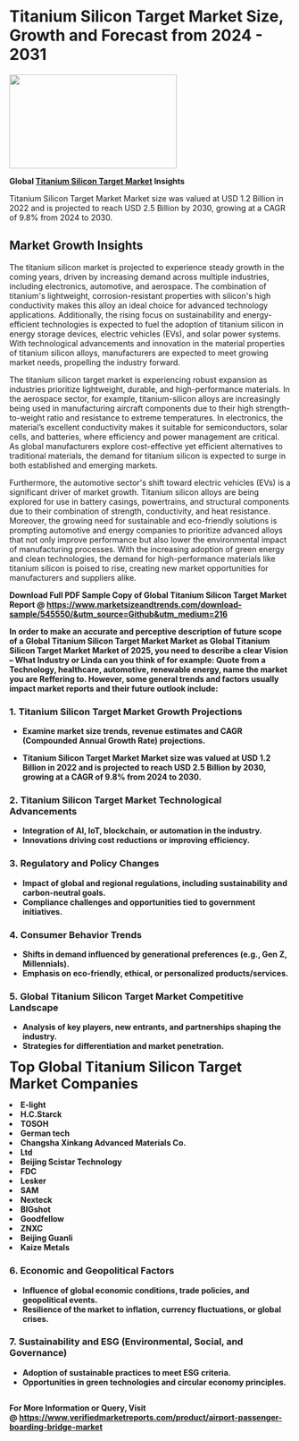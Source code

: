 <H1>Titanium Silicon Target Market Size, Growth and Forecast from 2024 - 2031</H1><img class="aligncenter size-medium wp-image-584254" src="https://thirdeyenews.in/wp-content/uploads/2024/09/Global-Market-Research-300x168.jpeg" alt="" width="300" height="168" /><p><strong>Global&nbsp;<a href="https://www.marketsizeandtrends.com/download-sample/545550/&amp;utm_source=Github&utm_medium=216">Titanium Silicon Target Market</a> Insights</strong></p><p>Titanium Silicon Target Market Market size was valued at USD 1.2 Billion in 2022 and is projected to reach USD 2.5 Billion by 2030, growing at a CAGR of 9.8% from 2024 to 2030.</p><p><h2>Market Growth Insights</h2> <p>The titanium silicon market is projected to experience steady growth in the coming years, driven by increasing demand across multiple industries, including electronics, automotive, and aerospace. The combination of titanium's lightweight, corrosion-resistant properties with silicon's high conductivity makes this alloy an ideal choice for advanced technology applications. Additionally, the rising focus on sustainability and energy-efficient technologies is expected to fuel the adoption of titanium silicon in energy storage devices, electric vehicles (EVs), and solar power systems. With technological advancements and innovation in the material properties of titanium silicon alloys, manufacturers are expected to meet growing market needs, propelling the industry forward.</p> <p><strong></strong></p> <p>The titanium silicon target market is experiencing robust expansion as industries prioritize lightweight, durable, and high-performance materials. In the aerospace sector, for example, titanium-silicon alloys are increasingly being used in manufacturing aircraft components due to their high strength-to-weight ratio and resistance to extreme temperatures. In electronics, the material’s excellent conductivity makes it suitable for semiconductors, solar cells, and batteries, where efficiency and power management are critical. As global manufacturers explore cost-effective yet efficient alternatives to traditional materials, the demand for titanium silicon is expected to surge in both established and emerging markets.</p> <p>Furthermore, the automotive sector's shift toward electric vehicles (EVs) is a significant driver of market growth. Titanium silicon alloys are being explored for use in battery casings, powertrains, and structural components due to their combination of strength, conductivity, and heat resistance. Moreover, the growing need for sustainable and eco-friendly solutions is prompting automotive and energy companies to prioritize advanced alloys that not only improve performance but also lower the environmental impact of manufacturing processes. With the increasing adoption of green energy and clean technologies, the demand for high-performance materials like titanium silicon is poised to rise, creating new market opportunities for manufacturers and suppliers alike.</p> <p><strong></p><p><span class=""><strong>Download Full PDF Sample Copy of Global Titanium Silicon Target Market Report</strong> @ <a href="https://www.marketsizeandtrends.com/download-sample/545550/&amp;utm_source=Github&utm_medium=216" target="_blank">https://www.marketsizeandtrends.com/download-sample/545550/&amp;utm_source=Github&utm_medium=216</a></span></p><p>In order to make an accurate and perceptive description of future scope of a Global&nbsp;Titanium Silicon Target Market Market as Global&nbsp;Titanium Silicon Target Market Market of 2025, you need to describe a clear Vision &ndash; What Industry or Linda can you think of for example: Quote from a Technology, healthcare, automotive, renewable energy, name the market you are Reffering to. However, some general trends and factors usually impact market reports and their future outlook include:</p><h3>1.&nbsp;<strong>Titanium Silicon Target Market Growth Projections</strong></h3><ul><li>Examine market size trends, revenue estimates and CAGR (Compounded Annual Growth Rate) projections.</li><li><p>Titanium Silicon Target Market Market size was valued at USD 1.2 Billion in 2022 and is projected to reach USD 2.5 Billion by 2030, growing at a CAGR of 9.8% from 2024 to 2030.</p></li></ul><h3>2.&nbsp;<strong>Titanium Silicon Target Market Technological Advancements</strong></h3><ul><li>Integration of AI, IoT, blockchain, or automation in the industry.</li><li>Innovations driving cost reductions or improving efficiency.</li></ul><h3>3.&nbsp;<strong>Regulatory and Policy Changes</strong></h3><ul><li>Impact of global and regional regulations, including sustainability and carbon-neutral goals.</li><li>Compliance challenges and opportunities tied to government initiatives.</li></ul><h3>4.&nbsp;<strong>Consumer Behavior Trends</strong></h3><ul><li>Shifts in demand influenced by generational preferences (e.g., Gen Z, Millennials).</li><li>Emphasis on eco-friendly, ethical, or personalized products/services.</li></ul><h3>5.&nbsp;<strong>Global Titanium Silicon Target Market Competitive Landscape</strong></h3><ul><li>Analysis of key players, new entrants, and partnerships shaping the industry.</li><li>Strategies for differentiation and market penetration.</li></ul><p data-pm-slice="1 1 []"><span style="color: inherit; font-family: inherit; font-size: 25px;">Top Global Titanium Silicon Target Market Companies</span></p><div class="" data-test-id=""><p><li>E-light</li><li> H.C.Starck</li><li> TOSOH</li><li> German tech</li><li> Changsha Xinkang Advanced Materials Co.</li><li>Ltd</li><li> Beijing Scistar Technology</li><li> FDC</li><li> Lesker</li><li> SAM</li><li> Nexteck</li><li> BIGshot</li><li> Goodfellow</li><li> ZNXC</li><li> Beijing Guanli</li><li> Kaize Metals</li></p></div><h3>6.&nbsp;<strong>Economic and Geopolitical Factors</strong></h3><ul><li>Influence of global economic conditions, trade policies, and geopolitical events.</li><li>Resilience of the market to inflation, currency fluctuations, or global crises.</li></ul><h3>7.&nbsp;<strong>Sustainability and ESG (Environmental, Social, and Governance)</strong></h3><ul><li>Adoption of sustainable practices to meet ESG criteria.</li><li>Opportunities in green technologies and circular economy principles.</li></ul><h2><strong style="font-size: 14px;">For More Information or Query, Visit @&nbsp;</strong><a style="background-color: #ffffff; font-size: 14px;" href="https://www.marketsizeandtrends.com/report/titanium-silicon-target-market/" target="_blank">https://www.verifiedmarketreports.com/product/airport-passenger-boarding-bridge-market</a></h2>
